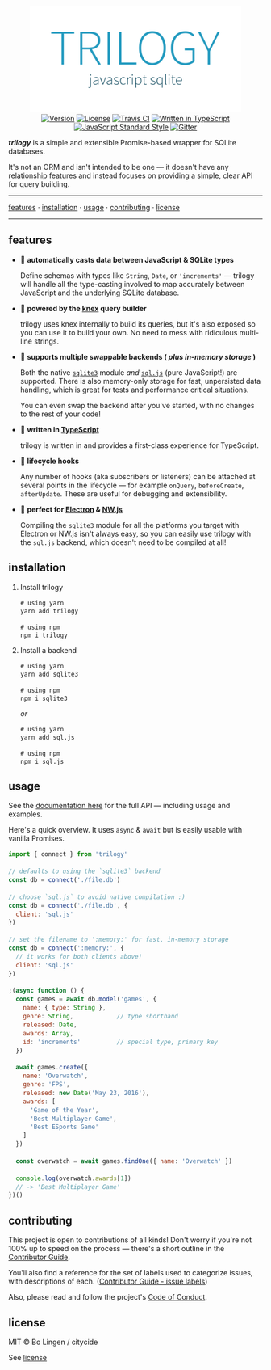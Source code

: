 <p align="center">
  <img src="https://raw.githubusercontent.com/citycide/trilogy/master/media/logo.svg?sanitize=true" width="420" alt="trilogy">
  <br>
  <a href="https://www.npmjs.com/package/trilogy"><img src="https://img.shields.io/npm/v/trilogy.svg?style=flat-square" alt="Version"></a>
  <a href="https://www.npmjs.com/package/trilogy"><img src="https://img.shields.io/npm/l/trilogy.svg?style=flat-square" alt="License"></a>
  <a href="https://travis-ci.org/citycide/trilogy"><img src="https://img.shields.io/travis/citycide/trilogy.svg?style=flat-square" alt="Travis CI"></a>
  <a href="http://www.typescriptlang.org/docs/handbook/typescript-in-5-minutes.html"><img src ="https://img.shields.io/badge/written%20in-TypeScript-294E80.svg?style=flat-square" alt="Written in TypeScript"></a>
  <a href="https://standardjs.com"><img src="https://img.shields.io/badge/code%20style-standard-brightgreen.svg?style=flat-square" alt="JavaScript Standard Style"></a>
  <a href="https://gitter.im/citycide/trilogy"><img src="https://img.shields.io/gitter/room/citycide/trilogy.svg?style=flat-square" alt="Gitter"></a>
</p>

***trilogy*** is a simple and extensible Promise-based wrapper for SQLite databases.

It's not an ORM and isn't intended to be one &mdash; it doesn't have any relationship
features and instead focuses on providing a simple, clear API for query building.

---

[features](#features) &middot; [installation](#installation) &middot; [usage](#usage) &middot; [contributing](#contributing) &middot; [license](#license)

---

## features

* :link: **automatically casts data between JavaScript & SQLite types**

  Define schemas with types like `String`, `Date`, or `'increments'` &mdash;
  trilogy will handle all the type-casting involved to map accurately
  between JavaScript and the underlying SQLite database.

* :battery: **powered by the [knex][knex] query builder**

  trilogy uses knex internally to build its queries, but it's also exposed so
  you can use it to build your own. No need to mess with ridiculous multi-line
  strings.

* :nut_and_bolt: **supports multiple swappable backends ( _plus in-memory storage_ )**

  Both the native [`sqlite3`][sqlite3] module _and_ [`sql.js`][sqljs] (pure
  JavaScript!) are supported. There is also memory-only storage for fast,
  unpersisted data handling, which is great for tests and performance critical
  situations.

  You can even swap the backend after you've started, with no changes to the
  rest of your code!

* :cop: **written in [TypeScript][typescript]**

  trilogy is written in and provides a first-class experience for TypeScript.

* :electric_plug: **lifecycle hooks**

  Any number of hooks (aka subscribers or listeners) can be attached at several
  points in the lifecycle &mdash; for example `onQuery`, `beforeCreate`, `afterUpdate`.
  These are useful for debugging and extensibility.

* :revolving_hearts: **perfect for [Electron][electron] & [NW.js][nwjs]**

  Compiling the `sqlite3` module for all the platforms you target with Electron
  or NW.js isn't always easy, so you can easily use trilogy with the `sql.js`
  backend, which doesn't need to be compiled at all!

## installation

1. Install trilogy

   ```console
   # using yarn
   yarn add trilogy

   # using npm
   npm i trilogy
   ```

2. Install a backend

   ```console
   # using yarn
   yarn add sqlite3

   # using npm
   npm i sqlite3
   ```

   _or_

   ```console
   # using yarn
   yarn add sql.js

   # using npm
   npm i sql.js
   ```

## usage

See the [documentation here][docs] for the full API &mdash; including usage and
examples.

Here's a quick overview. It uses `async` & `await` but is easily usable with
vanilla Promises.

```js
import { connect } from 'trilogy'

// defaults to using the `sqlite3` backend
const db = connect('./file.db')

// choose `sql.js` to avoid native compilation :)
const db = connect('./file.db', {
  client: 'sql.js'
})

// set the filename to ':memory:' for fast, in-memory storage
const db = connect(':memory:', {
  // it works for both clients above!
  client: 'sql.js'
})

;(async function () {
  const games = await db.model('games', {
    name: { type: String },
    genre: String,            // type shorthand
    released: Date,
    awards: Array,
    id: 'increments'          // special type, primary key
  })

  await games.create({
    name: 'Overwatch',
    genre: 'FPS',
    released: new Date('May 23, 2016'),
    awards: [
      'Game of the Year',
      'Best Multiplayer Game',
      'Best ESports Game'
    ]
  })

  const overwatch = await games.findOne({ name: 'Overwatch' })

  console.log(overwatch.awards[1])
  // -> 'Best Multiplayer Game'
})()
```

## contributing

This project is open to contributions of all kinds! Don't worry if you're
not 100% up to speed on the process &mdash; there's a short outline in the
[Contributor Guide](.github/contributing.md).

You'll also find a reference for the set of labels used to categorize issues,
with descriptions of each.
([Contributor Guide - issue labels](.github/contributing.md#labels))

Also, please read and follow the project's [Code of Conduct](.github/code_of_conduct.md).

## license

MIT © Bo Lingen / citycide

See [license](license)

[sqlite3]: https://github.com/mapbox/sqlite3
[sqljs]: https://github.com/kripken/sql.js
[knex]: https://github.com/tgriesser/knex
[electron]: https://github.com/electron/electron
[nwjs]: https://github.com/nwjs/nw.js
[docs]: https://citycide.github.io/trilogy/#/api
[typescript]: https://www.typescriptlang.org/docs/handbook/typescript-in-5-minutes.html
